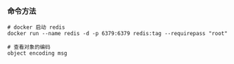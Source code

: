 ### 命令方法

```shell
# docker 启动 redis
docker run --name redis -d -p 6379:6379 redis:tag --requirepass "root"

# 查看对象的编码
object encoding msg 

```

